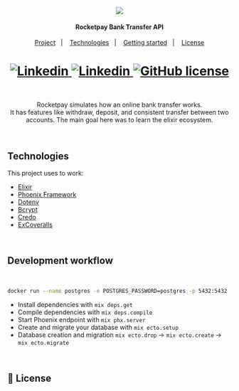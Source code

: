 <p align="center"><img src="https://www.vectorlogo.zone/logos/elixir-lang/elixir-lang-ar21.svg"/></p>
<h4 align="center">Rocketpay Bank Transfer API</h4>

<p align="center">
  <a href="#project">Project</a>&nbsp;&nbsp;&nbsp;|&nbsp;&nbsp;&nbsp;
  <a href="#technologies">Technologies</a>&nbsp;&nbsp;&nbsp;|&nbsp;&nbsp;&nbsp;
  <a href="#gettingStarted">Getting started</a>&nbsp;&nbsp;&nbsp;|&nbsp;&nbsp;&nbsp;
  <a href="#license">License</a>
</p>

<h1 align="center">
<a href="https://twitter.com/lysandrocb">
    <img alt="Linkedin" src="https://img.shields.io/twitter/url?style=flat-square&url=https%3A%2F%2Ftwitter.com%2Flysandrocb">
  </a>
  <a href="https://www.linkedin.com/in/lysandroc/">
    <img alt="Linkedin" src="https://img.shields.io/badge/Linkedin-Lysandro%20Carioca-9871F5?label=Linkedin&logo=linkedin&style=flat-square">
  </a>
  <a href="./LICENSE">
    <img alt="GitHub license" src="https://img.shields.io/github/license/lysandroc/proffy?logo=mint&style=flat-square">
  </a>
</h1>

<br>

<p align="center" id="project">
  Rocketpay simulates how an online bank transfer works. <br> It has features like withdraw, deposit, and consistent transfer between two accounts. The main goal here was to learn the elixir ecosystem.
</p>

<br>

<h2 id="technologies">
  Technologies
</h2>

This project uses to work:

- [Elixir](https://elixir-lang.org/)
- [Phoenix Framework](https://www.phoenixframework.org/)
- [Dotenv](https://github.com/avdi/dotenv_elixir)
- [Bcrypt](https://github.com/riverrun/bcrypt_elixir)
- [Credo](https://github.com/rrrene/credo)
- [ExCoveralls](https://github.com/parroty/excoveralls)

<br>

<h2 id="gettingStarted">
  Development workflow
</h2>
<br>

```bash
docker run --name postgres -e POSTGRES_PASSWORD=postgres -p 5432:5432 -d postgres
```

- Install dependencies with `mix deps.get`
- Compile dependencies with `mix deps.compile`
- Start Phoenix endpoint with `mix phx.server`
- Create and migrate your database with `mix ecto.setup`
- Database creation and migration `mix ecto.drop` -> `mix ecto.create` -> `mix ecto.migrate`

<br>
<h2 id="license">
  📝 License
</h2>

